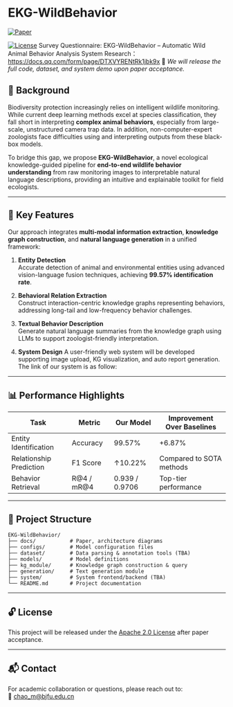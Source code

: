 # EKG-WildBehavior
[![Paper](https://img.shields.io/badge/Paper-ESWA%202025-brightgreen)](https://link-to-paper.com)

[![License](https://img.shields.io/badge/license-Apache%202.0-blue.svg)](./LICENSE) 
Survey Questionnaire: EKG-WildBehavior – Automatic Wild Animal Behavior Analysis System Research： https://docs.qq.com/form/page/DTXVYRENtRk1jbk9x
📢 *We will release the full code, dataset, and system demo upon paper acceptance.*

## 📖 Background

Biodiversity protection increasingly relies on intelligent wildlife monitoring. While current deep learning methods excel at species classification, they fall short in interpreting **complex animal behaviors**, especially from large-scale, unstructured camera trap data. In addition, non-computer-expert zoologists face difficulties using and interpreting outputs from these black-box models.

To bridge this gap, we propose **EKG-WildBehavior**, a novel ecological knowledge-guided pipeline for **end-to-end wildlife behavior understanding** from raw monitoring images to interpretable natural language descriptions, providing an intuitive and explainable toolkit for field ecologists.

---

## 🔑 Key Features

Our approach integrates **multi-modal information extraction**, **knowledge graph construction**, and **natural language generation** in a unified framework:

1. **Entity Detection**  
   Accurate detection of animal and environmental entities using advanced vision-language fusion techniques, achieving **99.57% identification rate**.

2. **Behavioral Relation Extraction**  
   Construct interaction-centric knowledge graphs representing behaviors, addressing long-tail and low-frequency behavior challenges.

3. **Textual Behavior Description**  
   Generate natural language summaries from the knowledge graph using LLMs to support zoologist-friendly interpretation.

4. **System Design**
   A user-friendly web system will be developed supporting image upload, KG visualization, and auto report generation.
   The link of our system is as follow:

---

## 📊 Performance Highlights

| Task                        | Metric            | Our Model | Improvement Over Baselines |
|----------------------------|-------------------|-----------|-----------------------------|
| Entity Identification      | Accuracy          | 99.57%    | +6.87%                      |
| Relationship Prediction    | F1 Score          | ↑10.22%   | Compared to SOTA methods   |
| Behavior Retrieval         | R@4 / mR@4        | 0.939 / 0.9706 | Top-tier performance |

---

## 📂 Project Structure

```
EKG-WildBehavior/
├── docs/           # Paper, architecture diagrams
├── configs/        # Model configuration files
├── dataset/        # Data parsing & annotation tools (TBA)
├── models/         # Model definitions
├── kg_module/      # Knowledge graph construction & query
├── generation/     # Text generation module
├── system/         # System frontend/backend (TBA)
└── README.md       # Project documentation
```



---

## 🔓 License

This project will be released under the [Apache 2.0 License](./LICENSE) after paper acceptance.

---

## 📬 Contact

For academic collaboration or questions, please reach out to:  
📧 chao_m@bjfu.edu.cn

